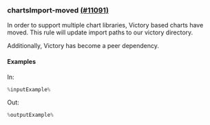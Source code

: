 ### chartsImport-moved [(#11091)](https://github.com/patternfly/patternfly-react/pull/11091)

In order to support multiple chart libraries, Victory based charts have moved. This rule will update import paths to our victory directory.

Additionally, Victory has become a peer dependency.

#### Examples

In:

```jsx
%inputExample%
```

Out:

```jsx
%outputExample%
```
